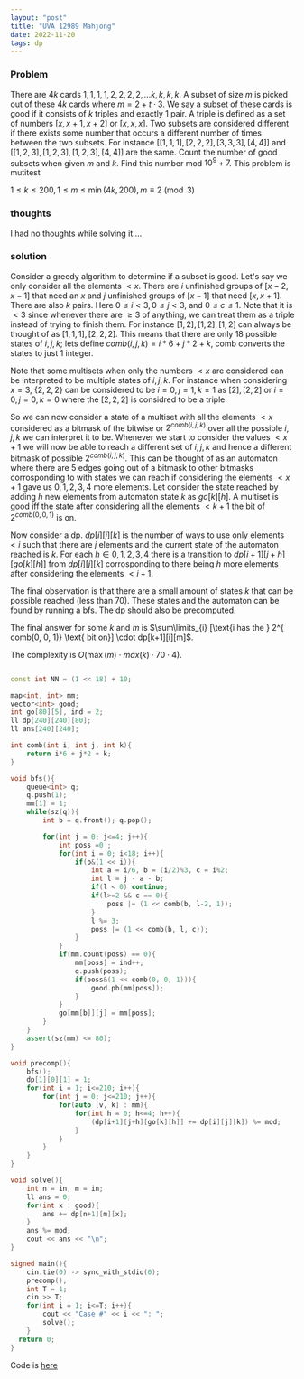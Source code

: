 ```yaml
---
layout: "post"
title: "UVA 12989 Mahjong"
date: 2022-11-20
tags: dp
---
```



### Problem

There are $4k$ cards $1, 1, 1, 1, 2, 2, 2, 2, \dots k, k, k, k$. A subset of size $m$ is picked out of these $4k$ cards where $m  = 2 + t\cdot3$. We say a subset of these cards is good if it consists of $k$ triples and exactly $1$ pair. A triple is defined as a set of numbers $[x, x+1, x+2]$ or $[x, x, x]$. Two subsets are considered different if there exists some number that occurs a different number of times between the two subsets. For instance $[[1, 1, 1], [2, 2, 2], [3, 3, 3], [4, 4]]$ and $[[1, 2, 3], [1, 2, 3], [1, 2, 3], [4, 4]]$ are the same. Count the number of good subsets when given $m$ and $k$. Find this number mod $10^9 + 7$. This problem is mutitest


$1 \leq k \leq 200, 1 \leq m \leq \min(4k, 200), m \equiv 2 \pmod{3}$ 


### thoughts

I had no thoughts while solving it....


### solution

Consider a greedy algorithm to determine if a subset is good. Let's say we only consider all the elements $< x$. There are $i$ unfinished groups of $[x-2, x-1]$ that need an $x$ and $j$ unfinished groups of $[x-1]$ that need $[x, x+1]$. There are also $k$ pairs. Here $0 \leq i < 3, 0 \leq j < 3$, and $0 \leq c \leq 1$. Note that it is $<3$ since whenever there are $\geq 3$ of anything, we can treat them as a triple instead of trying to finish them. For instance $[1, 2], [1, 2], [1, 2]$ can always be thought of as $[1, 1, 1], [2, 2, 2]$. This means that there are only $18$ possible states of $i, j, k$; lets define $comb(i, j, k) = i*6 + j * 2 + k$, comb converts the states to just 1 integer. 


Note that some multisets when only the numbers $< x$ are considered can be interpreted to be multiple states of $i, j, k$. For instance when considering $x = 3$, $\{2, 2, 2\}$ can be considered to be $i = 0, j = 1, k = 1$ as $[2], [2, 2]$ or $i = 0, j = 0, k = 0$ where the $[2, 2, 2]$ is considred to be a triple.  

So we can now consider a state of a multiset with all the elements $< x$ considered as a bitmask of the bitwise or $2^{comb(i, j, k)}$ over all the possible $i, j, k$ we can interpret it to be. Whenever we start to consider the values $< x + 1$ we will now be able to reach a different set of $i, j, k$ and hence a different bitmask of possible $2^{comb(i, j, k)}$. This can be thought of as an automaton where there are $5$ edges going out of a bitmask to other bitmasks corrosponding to with states we can reach if considering the elements $< x +1$ gave us $0, 1, 2, 3, 4$ more elements. Let consider the state reached by adding $h$ new elements from automaton state $k$ as $go[k][h]$. A multiset is good iff the state after considering all the elements $< k+1$ the bit of $2^{comb(0, 0, 1)}$ is on.

Now consider a dp. $dp[i][j][k]$ is the number of ways to use only elements $< i$ such that there are $j$ elements and the current state of the automaton reached is $k$. For each $h \in {0, 1, 2, 3, 4}$ there is a transition to $dp[i+1][j+h][go[k][h]]$ from $dp[i][j][k]$ corrosponding to there being $h$ more elements after considering the elements $< i+1$. 

The final observation is that there are a small amount of states $k$ that can be possible reached (less than 70). These states and the automaton can be found by running a bfs. The dp should also be precomputed.

The final answer for some $k$ and  $m$ is $\sum\limits_{i} [\text{i has the } 2^{ comb(0, 0, 1)} \text{ bit on}] \cdot dp[k+1][i][m]$.

The complexity is $O(\max(m) \cdot max(k) \cdot 70 \cdot 4)$. 


```cpp

const int NN = (1 << 18) + 10;

map<int, int> mm;
vector<int> good;
int go[80][5], ind = 2;
ll dp[240][240][80];
ll ans[240][240];

int comb(int i, int j, int k){
	return i*6 + j*2 + k;
}

void bfs(){
	queue<int> q;
	q.push(1);
	mm[1] = 1;
	while(sz(q)){
		int b = q.front(); q.pop();

		for(int j = 0; j<=4; j++){
			int poss =0 ;
			for(int i = 0; i<18; i++){
				if(b&(1 << i)){
					int a = i/6, b = (i/2)%3, c = i%2;
					int l = j - a - b;
					if(l < 0) continue;
					if(l>=2 && c == 0){
						poss |= (1 << comb(b, l-2, 1));
					}
					l %= 3;
					poss |= (1 << comb(b, l, c));
				}
			}
			if(mm.count(poss) == 0){
				mm[poss] = ind++;
				q.push(poss);
				if(poss&(1 << comb(0, 0, 1))){
					good.pb(mm[poss]);
				}
			}
			go[mm[b]][j] = mm[poss];
		}
	}
	assert(sz(mm) <= 80);
}

void precomp(){
	bfs();
	dp[1][0][1] = 1;
	for(int i = 1; i<=210; i++){
		for(int j = 0; j<=210; j++){
			for(auto [v, k] : mm){
				for(int h = 0; h<=4; h++){
					(dp[i+1][j+h][go[k][h]] += dp[i][j][k]) %= mod;
				}
			}
		}
	}
}

void solve(){
	int n = in, m = in;
	ll ans = 0;
	for(int x : good){
		ans += dp[n+1][m][x];
	}
	ans %= mod;
	cout << ans << "\n";
}

signed main(){
	cin.tie(0) -> sync_with_stdio(0);
	precomp();
	int T = 1;
	cin >> T;
	for(int i = 1; i<=T; i++){
		cout << "Case #" << i << ": ";
		solve();
	}
  return 0;
}
```

Code is [here](https://pastebin.com/P9P58Mgv)
